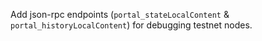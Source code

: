 Add json-rpc endpoints (`portal_stateLocalContent` & `portal_historyLocalContent`) for debugging testnet nodes.
